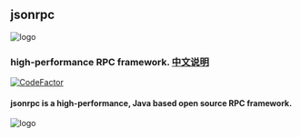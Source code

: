 ## jsonrpc

![logo](https://github.com/xincao9/jsonrpc/blob/master/logo.png)

### high-performance RPC framework. [中文说明](https://github.com/xincao9/jsonrpc/wiki/%E4%B8%AD%E6%96%87%E4%BD%BF%E7%94%A8%E8%AF%B4%E6%98%8E)

[![CodeFactor](https://www.codefactor.io/repository/github/xincao9/jsonrpc/badge)](https://www.codefactor.io/repository/github/xincao9/jsonrpc)

#### jsonrpc is a high-performance, Java based open source RPC framework.

![logo](https://github.com/xincao9/jsonrpc/blob/master/architecture.png)
